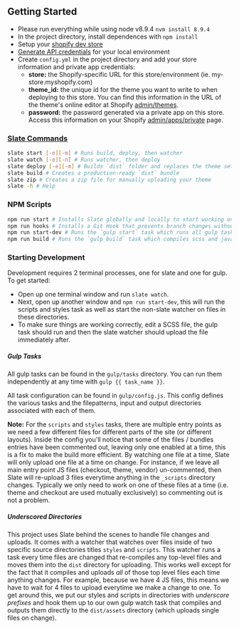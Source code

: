## Getting Started

- Please run everything while using node v8.9.4 `nvm install 8.9.4`
- In the project directory, install dependences with `npm install`
- Setup your [shopify dev store](https://partners.shopify.com/489730/stores)
- [Generate API credentials](https://help.shopify.com/api/getting-started/api-credentials#get-credentials-through-the-shopify-admin) for your local environment
- Create `config.yml`  in the project directory and add your store information and private app credentials:
  - **store:** the Shopify-specific URL for this store/environment (ie. my-store.myshopify.com)
  - **theme_id:** the unique id for the theme you want to write to when deploying to this store. You can find this information in the URL of the theme's online editor at Shopify [admin/themes](https://shopify.com/admin/themes).
  - **password:** the password generated via a private app on this store.  Access this information on your Shopify [admin/apps/private](https://shopify.com/admin/apps/private) page.


### [Slate Commands](https://shopify.github.io/slate/docs/0.14.0/commands/)

```bash
slate start [-e][-m] # Runs build, deploy, then watcher
slate watch [-e][-n] # Runs watcher, then deploy
slate deploy [-e][-m] # Builds `dist` folder and replaces the theme set in config.yml
slate build # Creates a production-ready `dist` bundle
slate zip # Creates a zip file for manually uploading your theme
slate -h # Help
```

### NPM Scripts

```bash
npm run start # Installs Slate globally and locally to start working on any project.
npm run hooks # Installs a Git Hook that prevents branch changes without stopping the watcher (sets a touch -a to the config.yml to force the watcher stop)
npm run start-dev # Runs the `gulp start` task which runs all gulp tasks and then starts a watcher
npm run build # Runs the `gulp build` task which compiles scss and javascript in production mode (minification enabled)
```

### Starting Development

Development requires 2 terminal processes, one for slate and one for gulp.  To get started:

- Open up one terminal window and run `slate watch`.
- Next, open up another window and `npm run start-dev`, this will run the scripts and styles task as well as start the non-slate watcher on files in these directories.
- To make sure things are working correctly, edit a SCSS file, the gulp task should run and then the slate watcher should upload the file immediately after.

##### Gulp Tasks

All gulp tasks can be found in the `gulp/tasks` directory.  You can run them independently at any time with `gulp {{ task_name }}`.

All task configuration can be found in `gulp/config.js`.  This config defines the various tasks and the filepatterns, input and output directories associated with each of them.

**Note:** For the `scripts` and `styles` tasks, there are multiple entry points as we need a few different files for different parts of the site (or different layouts).  Inside the config you'll notice that some of the files / bundles entries have been commented out, leaving only one enabled at a time, this is a fix to make the build more efficient.  By watching one file at a time, Slate will only upload one file at a time on change.  For instance, if we leave all main entry point JS files (checkout, theme, vendor) un-commented, then Slate will re-upload 3 files everytime anything in the `_scripts` directory changes.  Typically we only need to work on one of these files at a time (i.e. theme and checkout are used mutually exclusively) so commenting out is not a problem.

##### Underscored Directories

This project uses Slate behind the scenes to handle file changes and uploads.  It comes with a watcher that watches over files inside of two specific source directories titles `styles` and `scripts`.  This watcher runs a task every time files are changed that re-compiles any top-level files and moves them into the `dist` directory for uploading.  This works well except for the fact that it compiles and uploads _all_ of those top level files each time anything changes.  For example, because we have 4 JS files, this means we have to wait for 4 files to upload everytime we make a change to one.  To get around this, we put our styles and scripts in directories with _underscore prefixes_ and hook them up to our own gulp watch task that compiles and outputs them directly to the `dist/assets` directory (which uploads single files on change).



